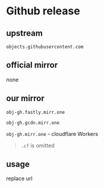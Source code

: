 # Github release

## upstream

`objects.githubusercontent.com`

## official mirror

none

## our mirror

`obj-gh.fastly.mirr.one`

`obj-gh.gcdn.mirr.one`

`obj-gh.mirr.one` - cloudflare Workers

> `.cf` is omitted

## usage

replace url

